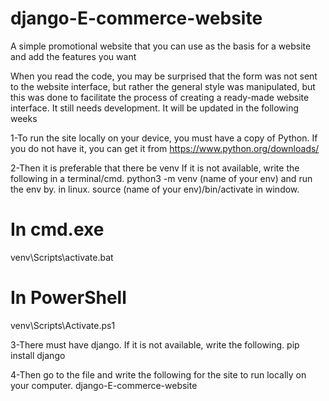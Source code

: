 # django-E-commerce-website
A simple promotional website that you can use as the basis for a website and add the features you want

When you read the code, you may be surprised that the form was not sent to the website interface, but rather the general style was manipulated, but this was done to facilitate the process of creating a ready-made website interface.  It still needs development. It will be updated in the following weeks

1-To run the site locally on your device, you must have a copy of Python. If you do not have it, you can get it from
https://www.python.org/downloads/

2-Then it is preferable that there be venv If it is not available, write the following in a terminal/cmd.
python3 -m venv (name of your env) 
and run the env by.
in linux.
source (name of your env)/bin/activate
in window.
# In cmd.exe
venv\Scripts\activate.bat
# In PowerShell
venv\Scripts\Activate.ps1

 3-There must have django. If it is not available, write the following.
pip install django

 4-Then go to the file and write the following for the site to run locally on your computer.
django-E-commerce-website

